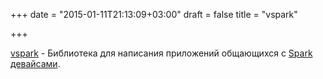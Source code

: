 +++
date = "2015-01-11T21:13:09+03:00"
draft = false
title = "vspark"

+++

<p><a href="https://github.com/audreylim/vspark">vspark</a>&nbsp;- Библиотека для написания приложений общающихся с&nbsp;<a href="https://github.com/audreylim/vspark">Spark девайсами</a>.</p>


